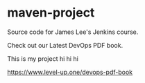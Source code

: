 # maven-project
Source code for James Lee's Jenkins course.

Check out our Latest DevOps PDF book.

This is my project hi hi hi

https://www.level-up.one/devops-pdf-book
